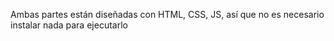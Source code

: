Ambas partes están diseñadas con HTML, CSS, JS, así que no es necesario instalar nada para ejecutarlo
